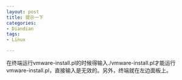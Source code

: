 ```yaml
---
layout: post
title: 提示一下
categories:
- Diandian
tags:
- Linux

---
```

在终端运行vmware-install.pl的时候得输入./vmware-install.pl才能运行vmware-install.pl，直接输入是无效的。另外，终端就在左边面板上。